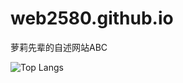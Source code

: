 # web2580.github.io

萝莉先辈的自述网站ABC

 <img src="https://github-readme-stats.vercel.app/api/top-langs/?username=web2580" alt="Top Langs" />
